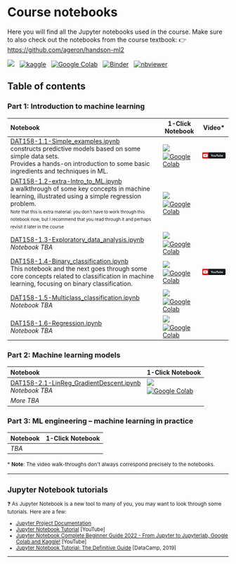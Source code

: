 
# Course notebooks

Here you will find all the Jupyter notebooks used in the course. Make sure to also check out the notebooks from the course textbook: :point_right: https://github.com/ageron/handson-ml2 


<p>

[<img src="https://deepnote.com/buttons/launch-in-deepnote-small.svg">](https://deepnote.com/launch?url=https%3A%2F%2Fgithub.com%2Falu042%2FDAT158-2022) &nbsp; [![kaggle](https://camo.githubusercontent.com/a08ca511178e691ace596a95d334f73cf4ce06e83a5c4a5169b8bb68cac27bef/68747470733a2f2f6b6167676c652e636f6d2f7374617469632f696d616765732f6f70656e2d696e2d6b6167676c652e737667)](https://www.kaggle.com/alexanderlundervold/code?userId=83264) &nbsp;  [![Google Colab](https://colab.research.google.com/assets/colab-badge.svg)](https://colab.research.google.com/github/alu042/DAT158-2022/blob/main/) &nbsp; [![Binder](https://mybinder.org/badge_logo.svg)](https://mybinder.org/v2/gh/alu042/DAT158-2022/HEAD) &nbsp; [![nbviewer](https://raw.githubusercontent.com/jupyter/design/master/logos/Badges/nbviewer_badge.svg)](https://nbviewer.org/github/alu042/DAT158-2022/tree/main/notebooks)
</p>

## Table of contents 


### Part 1: Introduction to machine learning

| Notebook    |      1-Click Notebook      |    Video*   |
|:----------|------|-------|
|  [DAT158-1.1-Simple_examples.ipynb](https://nbviewer.org/github/alu042/DAT158-2022/tree/main/notebooks/DAT158-1.1-Simple_examples.ipynb)  <br>constructs predictive models based on some simple data sets. <br>Provides a hands-on introduction to some basic ingredients and techniques in ML. | [<img src="https://deepnote.com/buttons/launch-in-deepnote-small.svg">](https://deepnote.com/launch?url=https%3A%2F%2Fgithub.com%2Falu042%2FDAT158-2022%2Fblob%2Fmain%2Fnotebooks%2FDAT158-1.1-Simple_examples.ipynb) <br>[![Google Colab](https://colab.research.google.com/assets/colab-badge.svg)](https://colab.research.google.com/github/alu042/DAT158-2022/blob/main/notebooks/DAT158-1.1-Simple_examples.ipynb)| [![YouTube](assets/youtube_button.png)](https://www.youtube.com/watch?v=OhxUgFNnj1U)
|  [DAT158-1.2-extra-Intro_to_ML.ipynb](https://nbviewer.org/github/alu042/DAT158-2022/tree/main/notebooks/DAT158-1.2-extra-Intro_to_ML.ipynb)  <br>a walkthrough of some key concepts in machine learning, illustrated using a simple regression problem.<br> <span style=font-size:70%>Note that this is extra material: you don't have to work through this notebook now, but I recommend that you read through it and perhaps revisit it later in the course</span>| [<img src="https://deepnote.com/buttons/launch-in-deepnote-small.svg">](https://deepnote.com/launch?url=https%3A%2F%2Fgithub.com%2Falu042%2FDAT158-2022%2Fblob%2Fmain%2Fnotebooks%2FDAT158-1.2-extra-Intro_to_ML.ipynb) <br>[![Google Colab](https://colab.research.google.com/assets/colab-badge.svg)](https://colab.research.google.com/github/alu042/DAT158-2022/blob/main/notebooks/DAT158-1.2-extra-Intro_to_ML.ipynb)|
|[DAT158-1.3-Exploratory_data_analysis.ipynb](https://nbviewer.org/github/alu042/DAT158-2022/tree/main/notebooks/DAT158-1.3-Exploratory_data_analysis.ipynb)<br>_Notebook TBA_|[<img src="https://deepnote.com/buttons/launch-in-deepnote-small.svg">](https://deepnote.com/launch?url=https%3A%2F%2Fgithub.com%2Falu042%2FDAT158-2022%2Fblob%2Fmain%2Fnotebooks%2FDAT158-1.3-Exploratory_data_analysis.ipynb) <br>[![Google Colab](https://colab.research.google.com/assets/colab-badge.svg)]()|
|[DAT158-1.4-Binary_classification.ipynb](https://nbviewer.org/github/alu042/DAT158-2022/tree/main/notebooks/DAT158-1.4-Binary_classification.ipynb)<br>This notebook and the next goes through some core concepts related to classification in machine learning, focusing on binary classification.|[<img src="https://deepnote.com/buttons/launch-in-deepnote-small.svg">](https://deepnote.com/launch?url=https%3A%2F%2Fgithub.com%2Falu042%2FDAT158-2022%2Fblob%2Fmain%2Fnotebooks%2FDAT158-1.4-Binary_classification.ipynb) <br>[![Google Colab](https://colab.research.google.com/assets/colab-badge.svg)](https://colab.research.google.com/github/alu042/DAT158-2022/blob/main/notebooks/DAT158-1.4-Binary_classification.ipynb)| [![YouTube](assets/youtube_button.png)](https://www.youtube.com/watch?v=rgBShN-KXxo) |
|[DAT158-1.5-Multiclass_classification.ipynb](https://nbviewer.org/github/alu042/DAT158-2022/tree/main/notebooks/DAT158-1.5-Multiclass_classification.ipynb)<br>_Notebook TBA_|[<img src="https://deepnote.com/buttons/launch-in-deepnote-small.svg">](https://deepnote.com/launch?url=https%3A%2F%2Fgithub.com%2Falu042%2FDAT158-2022%2Fblob%2Fmain%2Fnotebooks%2FDAT158-1.5-Multiclass_classification.ipynb) <br>[![Google Colab](https://colab.research.google.com/assets/colab-badge.svg)]()|
|[DAT158-1.6-Regression.ipynb](https://nbviewer.org/github/alu042/DAT158-2022/tree/main/notebooks/DAT158-1.6-Regression.ipynb)<br>_Notebook TBA_|[<img src="https://deepnote.com/buttons/launch-in-deepnote-small.svg">](https://deepnote.com/launch?url=https%3A%2F%2Fgithub.com%2Falu042%2FDAT158-2022%2Fblob%2Fmain%2Fnotebooks%2FDAT158-1.6-Regression.ipynb) <br>[![Google Colab](https://colab.research.google.com/assets/colab-badge.svg)]()|    

### Part 2: Machine learning models
| Notebook    |      1-Click Notebook      |
|:----------|------|
|[DAT158-2.1-LinReg_GradientDescent.ipynb](https://nbviewer.org/github/alu042/DAT158-2022/tree/main/notebooks/DAT158-2.1-LinReg_GradientDescent.ipynb)<br>_Notebook TBA_|[<img src="https://deepnote.com/buttons/launch-in-deepnote-small.svg">](https://deepnote.com/launch?url=https%3A%2F%2Fgithub.com%2Falu042%2FDAT158-2022%2Fblob%2Fmain%2Fnotebooks%2FDAT158-2.1-LinReg_GradientDescent.ipynb) <br>[![Google Colab](https://colab.research.google.com/assets/colab-badge.svg)]()|
|_More TBA_||


### Part 3: ML engineering &ndash; machine learning in practice
| Notebook    |      1-Click Notebook      |
|:----------|------|
|_TBA_||


<small>* **Note**: The video walk-throughs don't always correspond precisely to the notebooks.

---

## Jupyter Notebook tutorials

:question: As Jupyter Notebook is a new tool to many of you, you may want to look through some tutorials. Here are a few: 
* [Jupyter Project Documentation](https://docs.jupyter.org/en/latest/)
* [Jupyter Notebook Tutorial](https://www.youtube.com/watch?v=DKiI6NfSIe8) [YouTube]
* [Jupyter Notebook Complete Beginner Guide 2022 - From Jupyter to Jupyterlab, Google Colab and Kaggle!](https://www.youtube.com/watch?v=5pf0_bpNbkw) [YouTube]
* [Jupyter Notebook Tutorial: The Definitive Guide](https://www.datacamp.com/community/tutorials/tutorial-jupyter-notebook) [DataCamp, 2019]

---
